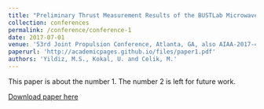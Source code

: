```yaml
---
title: "Preliminary Thrust Measurement Results of the BUSTLab Microwave Electrothermal Thruster"
collection: conferences
permalink: /conference/conference-1
date: 2017-07-01
venue: '53rd Joint Propulsion Conference, Atlanta, GA, also AIAA-2017-4725.'
paperurl: 'http://academicpages.github.io/files/paper1.pdf'
authors: 'Yildiz, M.S., Kokal, U. and Celik, M.'
---
```

This paper is about the number 1. The number 2 is left for future work.

[Download paper here](http://academicpages.github.io/files/paper1.pdf)